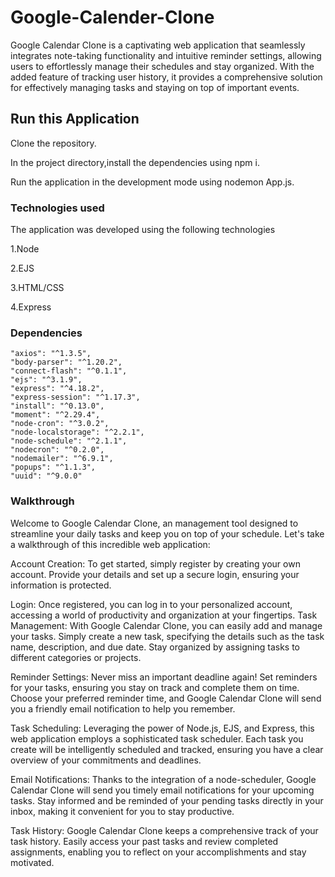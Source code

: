 # Google-Calender-Clone

Google Calendar Clone is a captivating web application that seamlessly integrates note-taking functionality and intuitive reminder settings, allowing users to effortlessly manage their schedules and stay organized. With the added feature of tracking user history, it provides a comprehensive solution for effectively managing tasks and staying on top of important events.
## Run this Application

Clone the repository.

In the project directory,install the dependencies using npm i.

Run the application in the development mode using nodemon App.js.

### Technologies used

The application was developed using the following technologies

1.Node

2.EJS

3.HTML/CSS

4.Express

### Dependencies
    "axios": "^1.3.5",
    "body-parser": "^1.20.2",
    "connect-flash": "^0.1.1",
    "ejs": "^3.1.9",
    "express": "^4.18.2",
    "express-session": "^1.17.3",
    "install": "^0.13.0",
    "moment": "^2.29.4",
    "node-cron": "^3.0.2",
    "node-localstorage": "^2.2.1",
    "node-schedule": "^2.1.1",
    "nodecron": "^0.2.0",
    "nodemailer": "^6.9.1",
    "popups": "^1.1.3",
    "uuid": "^9.0.0"
     
### Walkthrough
Welcome to Google Calendar Clone, an management tool designed to streamline your daily tasks and keep you on top of your schedule. Let's take a walkthrough of this incredible web application:

Account Creation: To get started, simply register by creating your own account. Provide your details and set up a secure login, ensuring your information is protected.

Login: Once registered, you can log in to your personalized account, accessing a world of productivity and organization at your fingertips.
Task Management: With Google Calendar Clone, you can easily add and manage your tasks. Simply create a new task, specifying the details such as the task name, description, and due date. Stay organized by assigning tasks to different categories or projects.

Reminder Settings: Never miss an important deadline again! Set reminders for your tasks, ensuring you stay on track and complete them on time. Choose your preferred reminder time, and Google Calendar Clone will send you a friendly email notification to help you remember.

Task Scheduling: Leveraging the power of Node.js, EJS, and Express, this web application employs a sophisticated task scheduler. Each task you create will be intelligently scheduled and tracked, ensuring you have a clear overview of your commitments and deadlines.

Email Notifications: Thanks to the integration of a node-scheduler, Google Calendar Clone will send you timely email notifications for your upcoming tasks. Stay informed and be reminded of your pending tasks directly in your inbox, making it convenient for you to stay productive.

Task History: Google Calendar Clone keeps a comprehensive track of your task history. Easily access your past tasks and review completed assignments, enabling you to reflect on your accomplishments and stay motivated.



